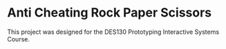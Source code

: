 # Anti Cheating Rock Paper Scissors

This project was designed for the DES130 Prototyping Interactive Systems Course.

